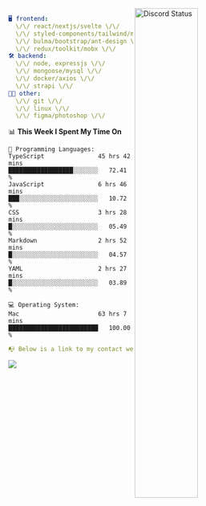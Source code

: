 
<a href="https://discord.com/users/279302975371870218" target="_blank">
    <img width="50%" align="right" alt="Discord Status" src="https://lanyard.cnrad.dev/api/279302975371870218?bg=161B22&borderRadius=5px%205px%200%200&hideTimestamp=true&idleMessage=Just%20chillin%27%20at%20the%20moment&animated=true">
</a>

```yaml
🖥️ frontend: 
  \/\/ react/nextjs/svelte \/\/
  \/\/ styled-components/tailwind/mui/
  \/\/ bulma/bootstrap/ant-design \/\/
  \/\/ redux/toolkit/mobx \/\/
🛠 backend: 
  \/\/ node, expressjs \/\/
  \/\/ mongoose/mysql \/\/
  \/\/ docker/axios \/\/
  \/\/ strapi \/\/
👨‍💻 other: 
  \/\/ git \/\/ 
  \/\/ linux \/\/
  \/\/ figma/photoshop \/\/
```
<!--START_SECTION:waka-->
📊 **This Week I Spent My Time On** 

```text
💬 Programming Languages: 
TypeScript               45 hrs 42 mins      ██████████████████░░░░░░░   72.41 % 
JavaScript               6 hrs 46 mins       ███░░░░░░░░░░░░░░░░░░░░░░   10.72 % 
CSS                      3 hrs 28 mins       █░░░░░░░░░░░░░░░░░░░░░░░░   05.49 % 
Markdown                 2 hrs 52 mins       █░░░░░░░░░░░░░░░░░░░░░░░░   04.57 % 
YAML                     2 hrs 27 mins       █░░░░░░░░░░░░░░░░░░░░░░░░   03.89 % 

💻 Operating System: 
Mac                      63 hrs 7 mins       █████████████████████████   100.00 % 
```


<!--END_SECTION:waka-->
```yaml
📭 Below is a link to my contact website 
```
<a href="https://mxns.xyz" target="_black"> <img src="https://img.shields.io/badge/website-161B22?style=for-the-badge&logo=About.me&logoColor=white"></img> <a/>
